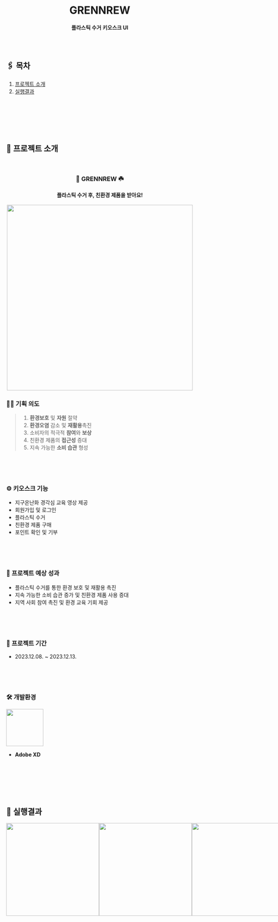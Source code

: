 <h1 align="center">GRENNREW</h1>
<p align="center">
  <strong>플라스틱 수거 키오스크 UI</strong>
</p>
<br>
<br>

## 🖇️ 목차

1. [프로젝트 소개](#프로젝트_소개)
2. [실행결과](#실행결과)
  

<br>
<br>
<br> 
 
  
<br>
<br>

<h2 id="프로젝트_소개">📌 프로젝트 소개</h2>
<br>

<h3 align="center">🌿 GRENNREW ☘️</h3>
<p align="center">
  <strong>플라스틱 수거 후, 친환경 제품을 받아요!</strong>
<br>
<br>
<img src='https://github.com/J-yun-ji/grennrew/assets/66745172/ca271acd-614b-4fdd-af4b-3e7bcc5dadb7' width="500px">
</p> 

### ✍🏻 기획 의도 
>1. **환경보호** 및 **자원** 절약
>2. **환경오염** 감소 및 **재활용**촉진
>3. 소비자의 적극적 **참여**와 **보상**
>4. 친환경 제품의 **접근성** 증대
>5. 지속 가능한 **소비 습관** 형성

<br>
<br>
<br>

### ⚙️ 키오스크 기능
* 지구온난화 경각심 교육 영상 제공
* 회원가입 및 로그인
* 플라스틱 수거
* 친환경 제품 구매
* 포인트 확인 및 기부

<br>
<br>
<br>

### 🥇 프로젝트 예상 성과
* 플라스틱 수거를 통한 환경 보호 및 재활용 촉진
* 지속 가능한 소비 습관 증가 및 친환경 제품 사용 증대
* 지역 사회 참여 촉진 및 환경 교육 기회 제공

<br>
<br>
<br>

### 📆 프로젝트 기간
 * 2023.12.08. ~ 2023.12.13.

<br>
<br> 
<br>


### 🛠️ 개발환경

<img src="https://img.shields.io/badge/Adobe XD-FF61F6?style=flat-square&logo=Adobe XD&logoColor=white" width="100px" margin-left="40px"/>

* **Adobe XD** 
 

<br>
<br>
<br>
<br> 
<br> 

<h2 id="실행결과">📌 실행결과</h2>
 

<div style="display: flex; flex-direction: row;">
    <img src='https://github.com/J-yun-ji/grennrew/assets/66745172/abf7570e-7dc6-4feb-b357-2e47f8665088' width="250px">
    <img src='https://github.com/J-yun-ji/grennrew/assets/66745172/63d7c414-99d7-48de-988d-6f87cfeb1e5a' width="250px">
    <img src='https://github.com/J-yun-ji/grennrew/assets/66745172/40a4ec87-6329-4d8d-b3c7-eb22363741e5' width="250px">
</div>

